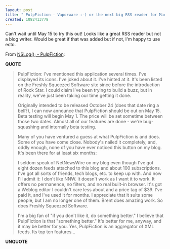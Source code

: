 ```yaml
---
layout: post
title: " PulpFiction - Vaporware :-) or the next big RSS reader for Mac OS X?"
created: 1082413778
---
```

Can't wait until May 15 to try this out! Looks like a great RSS reader but not a blog writer.  Would be great if that was added but if not, I'm happy to use ecto.

From <a href="http://nslog.com/archives/2004/04/15/pulpfiction.php">NSLog(); - PulpFiction</a>:
<p><strong>QUOTE</strong></p><blockquote>PulpFiction: I've mentioned this application several times. I've displayed its icons. I've joked about it. I've hinted at it. It's been listed on the Freshly Squeezed Software site since before the introduction of Rock Star. I could claim I've been trying to build a buzz, but in reality, we've just been taking our time getting it done. 

Originally intended to be released October 24 (does that date ring a bell?), I can now announce that PulpFiction should be out on May 15. Beta testing will begin May 1. The price will be set sometime between those two dates. Almost all of our features are done - we're bug-squashing and internally beta testing.

Many of you have ventured a guess at what PulpFiction is and does. Some of you have come close. Nobody's nailed it completely, and, oddly enough, none of you have ever noticed this button on my blog. It's been there for at least six months:

I seldom speak of NetNewsWire on my blog even though I've got eight dozen feeds attached to this blog and about 100 subscriptions. I've got all sorts of friends, tech blogs, etc. to keep up with. And now I'll admit it: I don't like NNW. It doesn't work as I want it to work. It offers no permanence, no filters, and no real built-in browser. It's got a Weblog editor I couldn't care less about and a price tag of $39. I've paid it, and I've used it for months. I appreciate that it suits some people, but I am no longer one of them. Brent does amazing work. So does Freshly Squeezed Software.

I'm a big fan of "if you don't like it, do something better." I believe that PulpFiction is that "something better." It's better for me, anyway, and it may be better for you. Yes, PulpFiction is an aggregator of XML feeds. Its top ten features...</blockquote><p><strong>UNQUOTE</strong></p>


